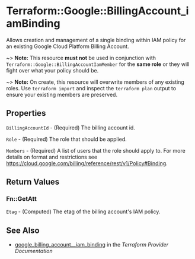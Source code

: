 # Terraform::Google::BillingAccount_iamBinding

Allows creation and management of a single binding within IAM policy for
an existing Google Cloud Platform Billing Account.

~> **Note:** This resource __must not__ be used in conjunction with
   `Terraform::Google::BillingAccountIamMember` for the __same role__ or they will fight over
   what your policy should be.

~> **Note:** On create, this resource will overwrite members of any existing roles.
    Use `terraform import` and inspect the `terraform plan` output to ensure
    your existing members are preserved.

## Properties

`BillingAccountId` - (Required) The billing account id.

`Role` - (Required) The role that should be applied.

`Members` - (Required) A list of users that the role should apply to. For more details on format and restrictions see https://cloud.google.com/billing/reference/rest/v1/Policy#Binding.


## Return Values

### Fn::GetAtt

`Etag` - (Computed) The etag of the billing account's IAM policy.

## See Also

* [google_billing_account__iam_binding](https://www.terraform.io/docs/providers/google/r/billing_account__iam_binding.html) in the _Terraform Provider Documentation_